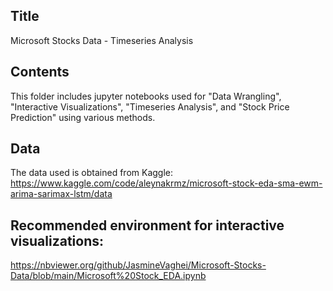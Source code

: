 ## Title
Microsoft Stocks Data - Timeseries Analysis

## Contents
This folder includes jupyter notebooks used for "Data Wrangling", "Interactive Visualizations", "Timeseries Analysis", and "Stock Price Prediction" using various methods.

## Data
The data used is obtained from Kaggle: https://www.kaggle.com/code/aleynakrmz/microsoft-stock-eda-sma-ewm-arima-sarimax-lstm/data

## Recommended environment for interactive visualizations:
https://nbviewer.org/github/JasmineVaghei/Microsoft-Stocks-Data/blob/main/Microsoft%20Stock_EDA.ipynb
